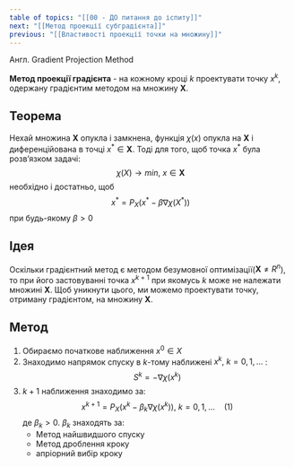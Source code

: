 ```yaml
---
table of topics: "[[00 - ДО питання до іспиту]]"
next: "[[Метод проекції субградієнта]]"
previous: "[[Властивості проекції точки на множину]]"
---
```

Англ. Gradient Projection Method

**Метод проекції градієнта** - на кожному кроці $k$  проектувати точку $x^k$, одержану градієнтим методом на множину $\pmb{X}$.
## Теорема
Нехай множина $\pmb{X}$ опукла і замкнена, функція $\chi{(x)}$ опукла на $\pmb{X}$ і диференційована в точці $x^* \in \pmb{X}$. Тоді для того, щоб точка $x^*$ була розв’язком задачі:
$$
 \chi{(X)} \to min,\ x \in \pmb{X}
$$
необхідно і достатньо, щоб
$$
 x^* = P_{X}\left( x^* - \beta \nabla \chi{(X^*)} \right)
$$
при будь-якому $\beta > 0$
## Ідея
Оскільки градієнтний метод є методом безумовної оптимізації($\pmb{X} \neq R^n$), то при його застовуванні точка $x^{k+1}$ при якомусь $k$ може не належати множині $\pmb{X}$. Щоб уникнути цього, ми можемо проектувати точку, отриману градієнтом, на множину $\pmb{X}$.

## Метод
1. Обираємо початкове наближення $x^0 \in X$
2. Знаходимо напрямок спуску в $k$-тому  наближені $x^k,\ k=0,1,\dots$ :
$$
 S^k = - \nabla \chi \left( x^k \right) 
$$
3.  $k+1$ наближення знаходимо за:
$$
x^{k+1} = P_{X}\left( x^{k} - \beta_{k}\nabla \chi{\left( x^k \right) } \right),\ k=0,1,\dots \quad(1) 
$$
де $\beta_{k}>0$. 
	$\beta_{k}$  знаходять за:
	- Метод найшвидшого спуску
	- Метод дроблення кроку
	- апріорний вибір кроку